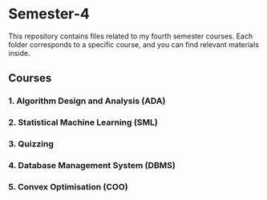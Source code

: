 # Semester-4

This repository contains files related to my fourth semester courses. Each folder corresponds to a specific course, and you can find relevant materials inside.

## Courses

### 1. Algorithm Design and Analysis (ADA)
### 2. Statistical Machine Learning (SML)
### 3. Quizzing
### 4. Database Management System (DBMS)
### 5. Convex Optimisation (COO)
